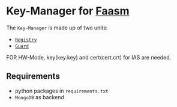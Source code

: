 # Key-Manager for [Faasm](https://github.com/faasm/faasm)
The ```Key-Manager``` is made up of two units:
* [```Registry```](./doc/registry.md)
* [```Guard```](./doc/guard.md)

FOR HW-Mode, key(key.key) and cert(cert.crt) for IAS are needed.

## Requirements
- python packages in `requirements.txt`
- ```MongoDB``` as backend
